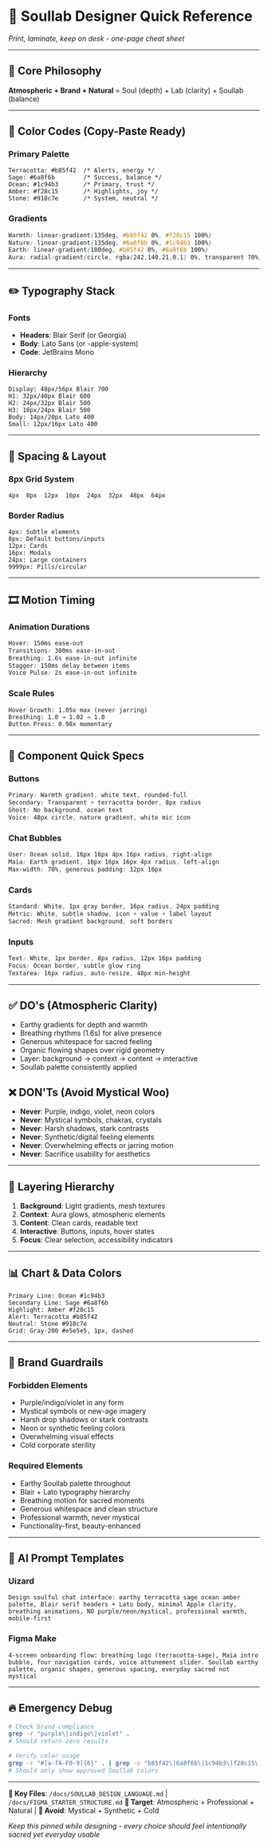 # 🎨 Soullab Designer Quick Reference

*Print, laminate, keep on desk - one-page cheat sheet*

---

## 🌿 Core Philosophy
**Atmospheric + Brand + Natural** = Soul (depth) + Lab (clarity) + Soullab (balance)

---

## 🎨 Color Codes (Copy-Paste Ready)

### Primary Palette
```
Terracotta: #b85f42  /* Alerts, energy */
Sage: #6a8f6b        /* Success, balance */  
Ocean: #1c94b3       /* Primary, trust */
Amber: #f28c15       /* Highlights, joy */
Stone: #918c7e       /* System, neutral */
```

### Gradients
```css
Warmth: linear-gradient(135deg, #b85f42 0%, #f28c15 100%)
Nature: linear-gradient(135deg, #6a8f6b 0%, #1c94b3 100%)
Earth: linear-gradient(180deg, #b85f42 0%, #6a8f6b 100%)
Aura: radial-gradient(circle, rgba(242,140,21,0.1) 0%, transparent 70%)
```

---

## ✏️ Typography Stack

### Fonts
- **Headers**: Blair Serif (or Georgia)
- **Body**: Lato Sans (or -apple-system)  
- **Code**: JetBrains Mono

### Hierarchy
```
Display: 48px/56px Blair 700
H1: 32px/40px Blair 600
H2: 24px/32px Blair 500
H3: 18px/24px Blair 500
Body: 14px/20px Lato 400
Small: 12px/16px Lato 400
```

---

## 📐 Spacing & Layout

### 8px Grid System
```
4px  8px  12px  16px  24px  32px  48px  64px
```

### Border Radius
```
4px: Subtle elements
8px: Default buttons/inputs
12px: Cards
16px: Modals  
24px: Large containers
9999px: Pills/circular
```

---

## 🎞️ Motion Timing

### Animation Durations
```css
Hover: 150ms ease-out
Transitions: 300ms ease-in-out  
Breathing: 1.6s ease-in-out infinite
Stagger: 150ms delay between items
Voice Pulse: 2s ease-in-out infinite
```

### Scale Rules
```
Hover Growth: 1.05x max (never jarring)
Breathing: 1.0 → 1.02 → 1.0
Button Press: 0.98x momentary
```

---

## 🧩 Component Quick Specs

### Buttons
```css
Primary: Warmth gradient, white text, rounded-full
Secondary: Transparent + terracotta border, 8px radius
Ghost: No background, ocean text
Voice: 48px circle, nature gradient, white mic icon
```

### Chat Bubbles  
```css
User: Ocean solid, 16px 16px 4px 16px radius, right-align
Maia: Earth gradient, 16px 16px 16px 4px radius, left-align
Max-width: 70%, generous padding: 12px 16px
```

### Cards
```css
Standard: White, 1px gray border, 16px radius, 24px padding
Metric: White, subtle shadow, icon + value + label layout
Sacred: Mesh gradient background, soft borders
```

### Inputs
```css
Text: White, 1px border, 8px radius, 12px 16px padding
Focus: Ocean border, subtle glow ring
Textarea: 16px radius, auto-resize, 48px min-height
```

---

## ✅ DO's (Atmospheric Clarity)
- Earthy gradients for depth and warmth
- Breathing rhythms (1.6s) for alive presence  
- Generous whitespace for sacred feeling
- Organic flowing shapes over rigid geometry
- Layer: background → context → content → interactive
- Soullab palette consistently applied

## ❌ DON'Ts (Avoid Mystical Woo)
- **Never**: Purple, indigo, violet, neon colors
- **Never**: Mystical symbols, chakras, crystals
- **Never**: Harsh shadows, stark contrasts
- **Never**: Synthetic/digital feeling elements
- **Never**: Overwhelming effects or jarring motion
- **Never**: Sacrifice usability for aesthetics

---

## 🌊 Layering Hierarchy
1. **Background**: Light gradients, mesh textures
2. **Context**: Aura glows, atmospheric elements  
3. **Content**: Clean cards, readable text
4. **Interactive**: Buttons, inputs, hover states
5. **Focus**: Clear selection, accessibility indicators

---

## 📊 Chart & Data Colors
```
Primary Line: Ocean #1c94b3
Secondary Line: Sage #6a8f6b  
Highlight: Amber #f28c15
Alert: Terracotta #b85f42
Neutral: Stone #918c7e
Grid: Gray-200 #e5e5e5, 1px, dashed
```

---

## 🚫 Brand Guardrails

### Forbidden Elements
- Purple/indigo/violet in any form
- Mystical symbols or new-age imagery  
- Harsh drop shadows or stark contrasts
- Neon or synthetic feeling colors
- Overwhelming visual effects
- Cold corporate sterility

### Required Elements  
- Earthy Soullab palette throughout
- Blair + Lato typography hierarchy
- Breathing motion for sacred moments
- Generous whitespace and clean structure
- Professional warmth, never mystical
- Functionality-first, beauty-enhanced

---

## 🤖 AI Prompt Templates

### Uizard
```
Design soulful chat interface: earthy terracotta sage ocean amber palette, Blair serif headers + Lato body, minimal Apple clarity, breathing animations, NO purple/neon/mystical, professional warmth, mobile-first
```

### Figma Make
```
4-screen onboarding flow: breathing logo (terracotta-sage), Maia intro bubble, four navigation cards, voice attunement slider. Soullab earthy palette, organic shapes, generous spacing, everyday sacred not mystical
```

---

## 🔥 Emergency Debug
```bash
# Check brand compliance
grep -r "purple\|indigo\|violet" . 
# Should return zero results

# Verify color usage  
grep -r "#[a-fA-F0-9]{6}" . | grep -v "b85f42\|6a8f6b\|1c94b3\|f28c15\|918c7e"
# Should only show approved Soullab colors
```

---

**📍 Key Files**: `/docs/SOULLAB_DESIGN_LANGUAGE.md` | `/docs/FIGMA_STARTER_STRUCTURE.md`
**🎯 Target**: Atmospheric + Professional + Natural | **🚫 Avoid**: Mystical + Synthetic + Cold

*Keep this pinned while designing - every choice should feel intentionally sacred yet everyday usable*